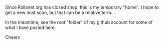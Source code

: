 Since Rollanet.org has closed shop, this is my temporary "home".  I hope to get a new host soon, but that can be a relative term...

In the meantime, see the root "folder" of my github account for some of what I have posted here.

Cheers
